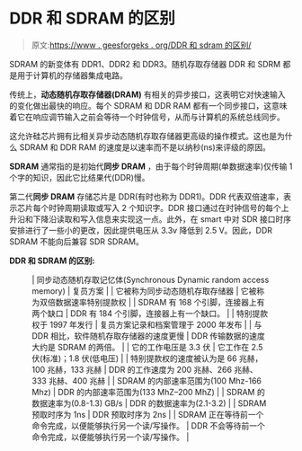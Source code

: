 # DDR 和 SDRAM 的区别

> 原文:[https://www . geesforgeks . org/DDR 和 sdram 的区别/](https://www.geeksforgeeks.org/difference-between-ddr-and-sdram/)

SDRAM 的新变体有 DDR1、DDR2 和 DDR3。随机存取存储器 DDR 和 SDRM 都是用于计算机的存储器集成电路。

传统上，**动态随机存取存储器(DRAM)** 有相关的异步接口，这表明它对快速输入的变化做出最快的响应。每个 SDRAM 和 DDR RAM 都有一个同步接口，这意味着它在响应调节输入之前会等待一个时钟信号，从而与计算机的系统总线同步。

这允许硅芯片拥有比相关异步动态随机存取存储器更高级的操作模式。这也是为什么 SDRAM 和 DDR RAM 的速度是以速率而不是以纳秒(ns)来评级的原因。

**SDRAM** 通常指的是初始代**同步 DRAM** ，由于每个时钟周期(单数据速率)仅传输 1 个字的知识，因此它比结果代(DDR)慢。

第二代**同步 DRAM** 存储芯片是 DDR(有时也称为 DDR1)。DDR 代表双倍速率，表示芯片每个时钟周期读取或写入 2 个知识字。DDR 接口通过在时钟信号的每个上升沿和下降沿读取和写入信息来实现这一点。此外，在 smart 中对 SDR 接口时序安排进行了一些小的更改，因此提供电压从 3.3v 降低到 2.5 V。因此，DDR SDRAM 不能向后兼容 SDR SDRAM。

**DDR 和 SDRAM 的区别:**

<figure class="table">

| 同步动态随机存取记忆体(Synchronous Dynamic random access memory) | 复员方案 |
| 它被称为同步动态随机存取存储器 | 它被称为双倍数据速率特别提款权 |
| SDRAM 有 168 个引脚，连接器上有两个缺口 | DDR 有 184 个引脚，连接器上有一个缺口。 |
| 特别提款权于 1997 年发行 | 复员方案记录和档案管理于 2000 年发布 |
| 与 DDR 相比，软件随机存取存储器的速度更慢 | DDR 传输数据的速度大约是 SDRAM 的两倍。 |
| 它的工作电压是 3.3 伏 | 它工作在 2.5 伏(标准)；1.8 伏(低电压) |
| 特别提款权的速度被认为是 66 兆赫，100 兆赫，133 兆赫 | DDR 的工作速度为 200 兆赫、266 兆赫、333 兆赫、400 兆赫 |
| SDRAM 的内部速率范围为(100 Mhz-166 Mhz) | DDR 的内部速率范围为(133 MhZ–200 MhZ) |
| SDRAM 的数据速率为(0.8-1.3) GB/s | DDR 的数据速率为(2.1-3.2) |
| SDRAM 预取时序为 1ns | DDR 预取时序为 2ns |
| SDRAM 正在等待前一个命令完成，以便能够执行另一个读/写操作。 | DDR 不会等待前一个命令完成，以便能够执行另一个读/写操作。 |

</figure>